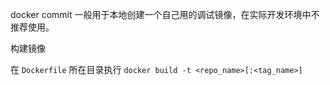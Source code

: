 docker commit 一般用于本地创建一个自己用的调试镜像，在实际开发环境中不推荐使用。



构建镜像

在 `Dockerfile` 所在目录执行 `docker build -t <repo_name>[:<tag_name>]`


